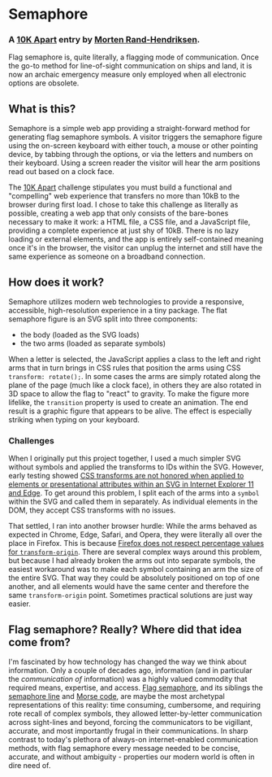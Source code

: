 # Semaphore
### A [10K Apart](https://a-k-apart.com/) entry by [Morten Rand-Hendriksen](https://mor10.com).

Flag semaphore is, quite literally, a flagging mode of communication. Once the go-to method for line-of-sight communication on ships and land, it is now an archaic emergency measure only employed when all electronic options are obsolete.

## What is this?
Semaphore is a simple web app providing a straight-forward method for generating flag semaphore symbols. A visitor triggers the semaphore figure using the on-screen keyboard with either touch, a mouse or other pointing device, by tabbing through the options, or via the letters and numbers on their keyboard. Using a screen reader the visitor will hear the arm positions read out based on a clock face.

The [10K Apart](https://a-k-apart.com/) challenge stipulates you must build a functional and "compelling" web experience that transfers no more than 10kB to the browser during first load. I chose to take this challenge as literally as possible, creating a web app that only consists of the bare-bones necessary to make it work: a HTML file, a CSS file, and a JavaScript file, providing a complete experience at just shy of 10kB. There is no lazy loading or external elements, and the app is entirely self-contained meaning once it's in the browser, the visitor can unplug the internet and still have the same experience as someone on a broadband connection.

## How does it work?
Semaphore utilizes modern web technologies to provide a responsive, accessible, high-resolution experience in a tiny package. The flat semaphore figure is an SVG split into three components:

* the body (loaded as the SVG loads)
* the two arms (loaded as separate symbols)

When a letter is selected, the JavaScript applies a class to the left and right arms that in turn brings in CSS rules that position the arms using CSS `transform: rotate();`. In some cases the arms are simply rotated along the plane of the page (much like a clock face), in others they are also rotated in 3D space to allow the flag to "react" to gravity. To make the figure more lifelike, the `transition` property is used to create an animation. The end result is a graphic figure that appears to be alive. The effect is especially striking when typing on your keyboard.

### Challenges
When I originally put this project together, I used a much simpler SVG without symbols and applied the transforms to IDs within the SVG. However, early testing showed [CSS transforms are not honored when applied to elements or presentational attributes within an SVG in Internet Explorer 11 and Edge](https://developer.microsoft.com/en-us/microsoft-edge/platform/status/supportcsstransformsonsvg/?q=svg). To get around this problem, I split each of the arms into a `symbol` within the SVG and called them in separately. As individual elements in the DOM, they accept CSS transforms with no issues.

That settled, I ran into another browser hurdle: While the arms behaved as expected in Chrome, Edge, Safari, and Opera, they were literally all over the place in Firefox. This is because [Firefox does not respect percentage values for `transform-origin`](https://bugzilla.mozilla.org/show_bug.cgi?id=891074). There are several complex ways around this problem, but because I had already broken the arms out into separate symbols, the easiest workaround was to make each symbol containing an arm the size of the entire SVG. That way they could be absolutely positioned on top of one another, and all elements would have the same center and therefore the same `transform-origin` point. Sometimes practical solutions are just way easier.

## Flag semaphore? Really? Where did that idea come from?
I'm fascinated by how technology has changed the way we think about information. Only a couple of decades ago, information (and in particular the _communication of_ information) was a highly valued commodity that required means, expertise, and access. [Flag semaphore](https://en.wikipedia.org/wiki/Flag_semaphore), and its siblings the [semaphore line](https://en.wikipedia.org/wiki/Semaphore_line) and [Morse code](https://en.wikipedia.org/wiki/Morse_code), are maybe the most archetypal representations of this reality: time consuming, cumbersome, and requiring rote recall of complex symbols, they allowed letter-by-letter communication across sight-lines and beyond, forcing the communicators to be vigillant, accurate, and most importantly frugal in their communications. In sharp contrast to today's plethora of always-on internet-enabled communication methods, with flag semaphore every message needed to be concise, accurate, and without ambiguity - properties our modern world is often in dire need of.

